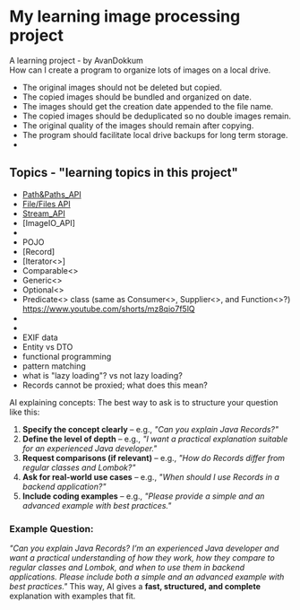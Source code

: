 # My learning image processing project
A learning project - by AvanDokkum  
How can I create a program to organize lots of images on a local drive.
- The original images should not be deleted but copied. 
- The copied images should be bundled and organized on date.
- The images should get the creation date appended to the file name. 
- The copied images should be deduplicated so no double images remain.
- The original quality of the images should remain after copying. 
- The program should facilitate local drive backups for long term storage. 
- 

## Topics - "learning topics in this project"
- [Path&Paths_API](Path&Paths_API.md)
- [File/Files API](File&Files_API.md)
- [Stream_API](Stream_API.md)
- [ImageIO_API]
- 
- POJO
- [Record]
- [Iterator<>]
- Comparable<>
- Generic<>
- Optional<>
- Predicate<> class (same as Consumer<>, Supplier<>, and Function<>?) https://www.youtube.com/shorts/mz8qio7f5lQ
- 
- 
- EXIF data
- Entity vs DTO
- functional programming
- pattern matching
- what is "lazy loading"? vs not lazy loading?
- Records cannot be proxied; what does this mean?


AI explaining concepts:
The best way to ask is to structure your question like this:
1. **Specify the concept clearly** – e.g., *"Can you explain Java Records?"*
2. **Define the level of depth** – e.g., *"I want a practical explanation suitable for an experienced Java developer."*
3. **Request comparisons (if relevant)** – e.g., *"How do Records differ from regular classes and Lombok?"*
4. **Ask for real-world use cases** – e.g., *"When should I use Records in a backend application?"*
5. **Include coding examples** – e.g., *"Please provide a simple and an advanced example with best practices."*
### Example Question:
*"Can you explain Java Records? I’m an experienced Java developer and want a practical understanding of how they work, how they compare to regular classes and Lombok, and when to use them in backend applications. Please include both a simple and an advanced example with best practices."*
This way, AI gives a **fast, structured, and complete** explanation with examples that fit.
